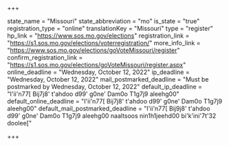 +++

state_name = "Missouri"
state_abbreviation = "mo"
is_state = "true"
registration_type = "online"
translationKey = "Missouri"
type = "register"
hp_link = "https://www.sos.mo.gov/elections"
registration_link = "https://s1.sos.mo.gov/elections/voterregistration/"
more_info_link = "https://www.sos.mo.gov/elections/goVoteMissouri/register"
confirm_registration_link = "https://s1.sos.mo.gov/elections/goVoteMissouri/register.aspx"
online_deadline = "Wednesday, October 12, 2022"
ip_deadline = "Wednesday, October 12, 2022"
mail_postmarked_deadline = "Must be postmarked by Wednesday, October 12, 2022"
default_ip_deadline = "I'ii'n77[ Bij7j8' t'ahdoo d99' g0ne' Dam0o T1g7j9 aleehg00"
default_online_deadline = "I'ii'n77[ Bij7j8' t'ahdoo d99' g0ne' Dam0o T1g7j9 aleehg00"
default_mail_postmarked_deadline = "I'ii'n77[ Bij9j8' t'ahdoo d99' g0ne' Dam0o T1g7j9 aleehg00 naaltsoos nin1h1jeehd00 bi'k'ini'7t'32 doolee["

+++